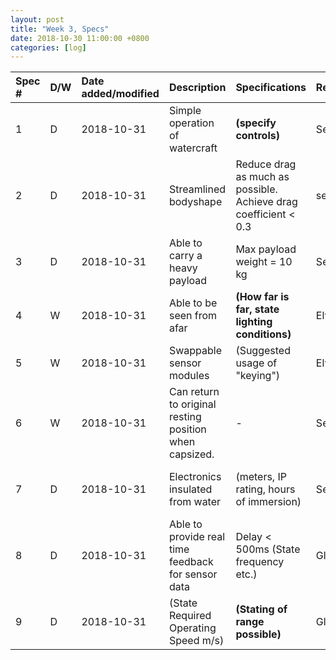 ```yaml
---
layout: post
title: "Week 3, Specs"
date: 2018-10-30 11:00:00 +0800
categories: [log]
---
```



|Spec #|D/W|Date added/modified|Description|Specifications|Responsibility|Test|
|:---------|:------|:-----------|:-----------|:-----------|:------------|:-----------|
|1         |D      |2018-10-31  |Simple operation of watercraft|**(specify controls)**|Selwyn|-|
|2         |D      |2018-10-31  |Streamlined bodyshape|Reduce drag as much as possible.</br> Achieve drag coefficient < 0.3|selwyn|-|
|3         |D      |2018-10-31  |Able to carry a heavy payload|Max payload weight = 10 kg|Selwyn|Add weights|
|4         |W      |2018-10-31  |Able to be seen from afar|**(How far is far, state lighting conditions)**|Elvis|Simple majority voting|
|5         |W      |2018-10-31  |Swappable sensor modules|(Suggested usage of "keying")|Elvis|Check whether data connection is common|
|6         |W      |2018-10-31  |Can return to original resting position when capsized.|-|Selwyn|Test it in a rasin/basin/pool with a prototype|
|7         |D      |2018-10-31  |Electronics insulated from water|(meters, IP rating, hours of immersion)|Selwyn|Test it in a rasin/basin/pool with a prototype|
|8         |D      |2018-10-31  |Able to provide real time feedback for sensor data|Delay < 500ms (State frequency etc.)|Glenn|Test it with Arduino before attaching to submarine. (Test in air and underwater)|
|9         |D      |2018-10-31  |(State Required Operating Speed m/s)|**(Stating of range possible)**|Glenn|-|

